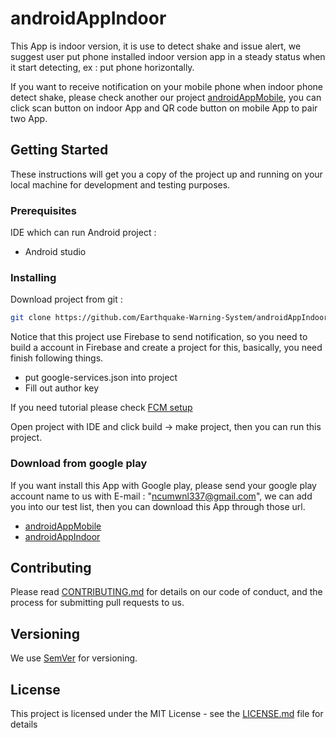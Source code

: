 # androidAppIndoor

This App is indoor version, it is use to detect shake and issue alert, we suggest user put phone installed  indoor version app in a steady status when it start detecting, ex : put phone horizontally.

If you want to receive notification on your mobile phone when indoor phone detect shake, please check  another our project [androidAppMobile](https://github.com/ncu106503522/androidAppMobile), you can click scan button on indoor App and QR code button on mobile App to pair two App.

## Getting Started

These instructions will get you a copy of the project up and running on your local machine for development and testing purposes.

### Prerequisites

IDE which can run Android project :

* Android studio


### Installing
Download project from git :
```sh
git clone https://github.com/Earthquake-Warning-System/androidAppIndoor.git
```
Notice that this project use Firebase to send notification, so you need to build a account in Firebase and create a project for this, basically, you need finish following things.
* put google-services.json into project
* Fill out author key

If you need tutorial please check  [FCM setup](https://firebase.google.com/docs/android/setup)

Open project with IDE and click build  → make project, then you can run this project.
### Download from google play
If you want install this App with Google play, please send your google play account name to us with E-mail : "ncumwnl337@gmail.com", we can add you into our test list, then you can download this App through those url.
* [androidAppMobile](https://play.google.com/apps/internaltest/4701297342863693173)
* [androidAppIndoor](https://play.google.com/apps/internaltest/4700171472181250730)



## Contributing

Please read [CONTRIBUTING.md](CONTRIBUTING.md) for details on our code of conduct, and the process for submitting pull requests to us.

## Versioning

We use [SemVer](http://semver.org/) for versioning.

## License

This project is licensed under the MIT License - see the [LICENSE.md](LICENSE.md) file for details


